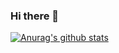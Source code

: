 ### Hi there 👋

[![Anurag's github stats](https://github-readme-stats.vercel.app/api?username=ykzhukian&theme=dracula)](https://github.com/anuraghazra/github-readme-stats)

